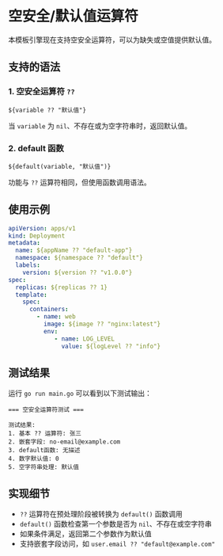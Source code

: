 # 空安全/默认值运算符

本模板引擎现在支持空安全运算符，可以为缺失或空值提供默认值。

## 支持的语法

### 1. 空安全运算符 `??`

```
${variable ?? "默认值"}
```

当 `variable` 为 `nil`、不存在或为空字符串时，返回默认值。

### 2. default 函数

```
${default(variable, "默认值")}
```

功能与 `??` 运算符相同，但使用函数调用语法。

## 使用示例

```yaml
apiVersion: apps/v1
kind: Deployment
metadata:
  name: ${appName ?? "default-app"}
  namespace: ${namespace ?? "default"}
  labels:
    version: ${version ?? "v1.0.0"}
spec:
  replicas: ${replicas ?? 1}
  template:
    spec:
      containers:
        - name: web
          image: ${image ?? "nginx:latest"}
          env:
             - name: LOG_LEVEL
               value: ${logLevel ?? "info"}
```

## 测试结果

运行 `go run main.go` 可以看到以下测试输出：

```
=== 空安全运算符测试 ===

测试结果:
1. 基本 ?? 运算符: 张三
2. 嵌套字段: no-email@example.com
3. default函数: 无描述
4. 数字默认值: 0
5. 空字符串处理: 默认值
```

## 实现细节

- `??` 运算符在预处理阶段被转换为 `default()` 函数调用
- `default()` 函数检查第一个参数是否为 `nil`、不存在或空字符串
- 如果条件满足，返回第二个参数作为默认值
- 支持嵌套字段访问，如 `user.email ?? "default@example.com"`